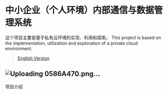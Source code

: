 # 中小企业（个人环境）内部通信与数据管理系统
这个项目主要是基于私有云环境的实现、利用和探索。 
This project is based on the implementation, utilization and exploration of a private cloud environment.

> [English Version](./README.md)

## ![Uploading 0586A470.png…]()
项目介绍

